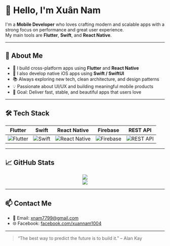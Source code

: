 # 👋 Hello, I'm Xuân Nam

I'm a **Mobile Developer** who loves crafting modern and scalable apps with a strong focus on performance and great user experience.  
My main tools are **Flutter**, **Swift**, and **React Native**.

---

## 🚀 About Me

- 🔨 I build cross-platform apps using **Flutter** and **React Native**
- 🍎 I also develop native iOS apps using **Swift / SwiftUI**
- 📚 Always exploring new tech, clean architecture, and design patterns
- 💡 Passionate about UI/UX and building meaningful mobile products
- 🎯 Goal: Deliver fast, stable, and beautiful apps that users love

---

## 🛠️ Tech Stack

| Flutter | Swift | React Native | Firebase | REST API |
|--------|-------|---------------|----------|-----------|
| ![Flutter](https://img.shields.io/badge/-Flutter-02569B?style=flat&logo=flutter&logoColor=white) | ![Swift](https://img.shields.io/badge/-Swift-orange?style=flat&logo=swift&logoColor=white) | ![React Native](https://img.shields.io/badge/-React%20Native-61DAFB?style=flat&logo=react&logoColor=white) | ![Firebase](https://img.shields.io/badge/-Firebase-FFCA28?style=flat&logo=firebase&logoColor=white) | ![REST API](https://img.shields.io/badge/-REST%20API-6DB33F?style=flat&logo=json&logoColor=white) |

---

## 📈 GitHub Stats

<p align="center">
  <img src="https://github-readme-stats.vercel.app/api?username=xuannam1004&show_icons=true&theme=tokyonight" />
  <br />
  <img src="https://github-readme-streak-stats.herokuapp.com/?user=xuannam1004&theme=tokyonight" />
</p>

---

## 📫 Contact Me

- 📧 Email: [xnam7799@gmail.com](mailto:xnam7799@gmail.com)  
- 🌐 Facebook: [facebook.com/xuannam1004](https://facebook.com/xuannam1004)

---

> “The best way to predict the future is to build it.” – Alan Kay
